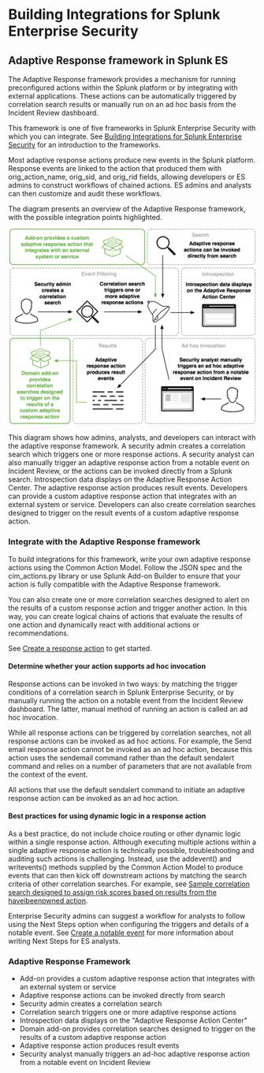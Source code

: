 # Building Integrations for Splunk Enterprise Security

## Adaptive Response framework in Splunk ES

The Adaptive Response framework provides a mechanism for running preconfigured actions within the Splunk platform or by integrating with external applications. These actions can be automatically triggered by correlation search results or manually run on an ad hoc basis from the Incident Review dashboard.

This framework is one of five frameworks in Splunk Enterprise Security with which you can integrate. See [Building Integrations for Splunk Enterprise Security](http://dev.splunk.com/view/enterprise-security/SP-CAAAFAZ) for an introduction to the frameworks.

Most adaptive response actions produce new events in the Splunk platform. Response events are linked to the action that produced them with orig_action_name, orig_sid, and orig_rid fields, allowing developers or ES admins to construct workflows of chained actions. ES admins and analysts can then customize and audit these workflows.

The diagram presents an overview of the Adaptive Response framework, with the possible integration points highlighted.

![adaptive_response_framework.png](./images/adaptive_response_framework.png)

This diagram shows how admins, analysts, and developers can interact with the adaptive response framework. A security admin creates a correlation search which triggers one or more response actions. A security analyst can also manually trigger an adaptive response action from a notable event on Incident Review, or the actions can be invoked directly from a Splunk search. Introspection data displays on the Adaptive Response Action Center. The adaptive response action produces result events. Developers can provide a custom adaptive response action that integrates with an external system or service. Developers can also create correlation searches designed to trigger on the result events of a custom adaptive response action.

### Integrate with the Adaptive Response framework

To build integrations for this framework, write your own adaptive response actions using the Common Action Model. Follow the JSON spec and the cim_actions.py library or use Splunk Add-on Builder to ensure that your action is fully compatible with the Adaptive Response framework.

You can also create one or more correlation searches designed to alert on the results of a custom response action and trigger another action. In this way, you can create logical chains of actions that evaluate the results of one action and dynamically react with additional actions or recommendations.

See [Create a response action](http://dev.splunk.com/view/enterprise-security/SP-CAAAFBF) to get started.

#### Determine whether your action supports ad hoc invocation

Response actions can be invoked in two ways: by matching the trigger conditions of a correlation search in Splunk Enterprise Security, or by manually running the action on a notable event from the Incident Review dashboard. The latter, manual method of running an action is called an ad hoc invocation.

While all response actions can be triggered by correlation searches, not all response actions can be invoked as ad hoc actions. For example, the Send email response action cannot be invoked as an ad hoc action, because this action uses the sendemail command rather than the default sendalert command and relies on a number of parameters that are not available from the context of the event.

All actions that use the default sendalert command to initiate an adaptive response action can be invoked as an ad hoc action.

#### Best practices for using dynamic logic in a response action

As a best practice, do not include choice routing or other dynamic logic within a single response action. Although executing multiple actions within a single adaptive response action is technically possible, troubleshooting and auditing such actions is challenging. Instead, use the addevent() and writevents() methods supplied by the Common Action Model to produce events that can then kick off downstream actions by matching the search criteria of other correlation searches. For example, see [Sample correlation search designed to assign risk scores based on results from the haveibeenpwned action](http://dev.splunk.com/view/enterprise-security/SP-CAAAFBH#chain).

Enterprise Security admins can suggest a workflow for analysts to follow using the Next Steps option when configuring the triggers and details of a notable event. See [Create a notable event](http://docs.splunk.com/Documentation/ES/latest/Admin/Configureadaptiveresponse#Create_a_notable_event) for more information about writing Next Steps for ES analysts.

### Adaptive Response Framework

* Add-on provides a custom adaptive response action that integrates with an external system or service
* Adaptive response actions can be invoked directly from search
* Security admin creates a correlation search
* Correlation search triggers one or more adaptive response actions
* Introspection data displays on the "Adaptive Response Action Center"
* Domain add-on provides correlation searches designed to trigger on the results of a custom adaptive response action
* Adaptive response action produces result events
* Security analyst manually triggers an ad-hoc adaptive response action from a notable event on Incident Review
